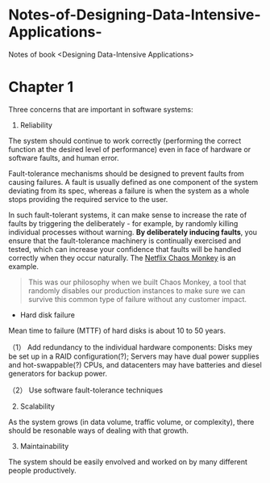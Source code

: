 # Notes-of-Designing-Data-Intensive-Applications-
Notes of book &lt;Designing Data-Intensive Applications>

# Chapter 1

Three concerns that are important in software systems:

1. Reliability

The system should continue to work correctly (performing the correct function at the desired level of performance) even in face of hardware or software faults, and human error.

Fault-tolerance mechanisms should be designed to prevent faults from causing failures. A fault is usually defined as one component of the system deviating from its spec, whereas a failure is when the system as a whole stops providing the required service to the user. 

In such fault-tolerant systems, it can make sense to increase the rate of faults by triggering the deliberately - for example, by randomly killing individual processes without warning. <b>By deliberately inducing faults</b>, you ensure that the fault-tolerance machinery is continually exercised and tested, which can increase your confidence that faults will be handled correctly when they occur naturally. The [Netflix Chaos Monkey](https://medium.com/netflix-techblog/the-netflix-simian-army-16e57fbab116) is an example.

>This was our philosophy when we built Chaos Monkey, a tool that randomly disables our production instances to make sure we can survive this common type of failure without any customer impact. 

+ Hard disk failure

Mean time to failure (MTTF) of hard disks is about 10 to 50 years.

（1） Add redundancy to the individual hardware components: Disks mey be set up in a RAID configuration(?); Servers may have dual power supplies and hot-swappable(?) CPUs, and datacenters may have batteries and diesel generators for backup power.

（2） Use software fault-tolerance techniques


2. Scalability

As the system grows (in data volume, traffic volume, or complexity), there should be resonable ways of dealing with that growth.

3. Maintainability

The system should be easily envolved and worked on by many different people productively.
